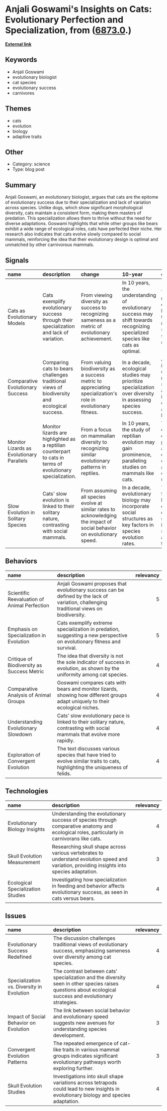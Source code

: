 # __Anjali Goswami's Insights on Cats: Evolutionary Perfection and Specialization__, from ([6873.0](https://kghosh.substack.com/p/6873.0).)

__[External link](https://www.scientificamerican.com/article/cats-are-perfect-an-evolutionary-biologist-explains-why/)__



## Keywords

* Anjali Goswami
* evolutionary biologist
* cat species
* evolutionary success
* carnivores

## Themes

* cats
* evolution
* biology
* adaptive traits

## Other

* Category: science
* Type: blog post

## Summary

Anjali Goswami, an evolutionary biologist, argues that cats are the epitome of evolutionary success due to their specialization and lack of variation across species. Unlike dogs, which show significant morphological diversity, cats maintain a consistent form, making them masters of predation. This specialization allows them to thrive without the need for diverse adaptations. Goswami highlights that while other groups like bears exhibit a wide range of ecological roles, cats have perfected their niche. Her research also indicates that cats evolve slowly compared to social mammals, reinforcing the idea that their evolutionary design is optimal and unmatched by other carnivorous mammals.

## Signals

| name                                      | description                                                                                                 | change                                                                                                                  | 10-year                                                                                                                        | driving-force                                                                                                            |   relevancy |
|:------------------------------------------|:------------------------------------------------------------------------------------------------------------|:------------------------------------------------------------------------------------------------------------------------|:-------------------------------------------------------------------------------------------------------------------------------|:-------------------------------------------------------------------------------------------------------------------------|------------:|
| Cats as Evolutionary Models               | Cats exemplify evolutionary success through their specialization and lack of variation.                     | From viewing diversity as success to recognizing sameness as a metric of evolutionary achievement.                      | In 10 years, the understanding of evolutionary success may shift towards recognizing specialized species like cats as optimal. | The ongoing research in evolutionary biology and the need to redefine success in species adaptation.                     |           4 |
| Comparative Evolutionary Success          | Comparing cats to bears challenges traditional views of biodiversity and ecological success.                | From valuing biodiversity as a success metric to appreciating specialization's role in evolutionary fitness.            | In a decade, ecological studies may prioritize specialization over diversity in assessing species success.                     | A growing interest in understanding niche specialization and its implications for conservation and biodiversity.         |           3 |
| Monitor Lizards as Evolutionary Parallels | Monitor lizards are highlighted as a reptilian counterpart to cats in terms of evolutionary specialization. | From a focus on mammalian diversity to recognizing similar evolutionary patterns in reptiles.                           | In 10 years, the study of reptilian evolution may gain prominence, paralleling studies on mammals like cats.                   | The need to explore evolutionary patterns across different classes of animals for a comprehensive understanding.         |           3 |
| Slow Evolution in Solitary Species        | Cats' slow evolution is linked to their solitary nature, contrasting with social mammals.                   | From assuming all species evolve at similar rates to acknowledging the impact of social behavior on evolutionary speed. | In a decade, evolutionary biology may incorporate social structures as key factors in species evolution rates.                 | The increasing focus on social behavior in ecological and evolutionary studies, influencing species adaptation theories. |           4 |

## Behaviors

| name                                         | description                                                                                                                               |   relevancy |
|:---------------------------------------------|:------------------------------------------------------------------------------------------------------------------------------------------|------------:|
| Scientific Reevaluation of Animal Perfection | Anjali Goswami proposes that evolutionary success can be defined by the lack of variation, challenging traditional views on biodiversity. |           5 |
| Emphasis on Specialization in Evolution      | Cats exemplify extreme specialization in predation, suggesting a new perspective on evolutionary fitness and survival.                    |           5 |
| Critique of Biodiversity as Success Metric   | The idea that diversity is not the sole indicator of success in evolution, as shown by the uniformity among cat species.                  |           4 |
| Comparative Analysis of Animal Groups        | Goswami compares cats with bears and monitor lizards, showing how different groups adapt uniquely to their ecological niches.             |           4 |
| Understanding Evolutionary Slowdown          | Cats' slow evolutionary pace is linked to their solitary nature, contrasting with social mammals that evolve more rapidly.                |           4 |
| Exploration of Convergent Evolution          | The text discusses various species that have tried to evolve similar traits to cats, highlighting the uniqueness of felids.               |           4 |

## Technologies

| name                              | description                                                                                                                                 |   relevancy |
|:----------------------------------|:--------------------------------------------------------------------------------------------------------------------------------------------|------------:|
| Evolutionary Biology Insights     | Understanding the evolutionary success of species through comparative anatomy and ecological roles, particularly in carnivorans like cats.  |           4 |
| Skull Evolution Measurement       | Researching skull shape across various vertebrates to understand evolution speed and variation, providing insights into species adaptation. |           3 |
| Ecological Specialization Studies | Investigating how specialization in feeding and behavior affects evolutionary success, as seen in cats versus bears.                        |           4 |

## Issues

| name                                      | description                                                                                                                                              |   relevancy |
|:------------------------------------------|:---------------------------------------------------------------------------------------------------------------------------------------------------------|------------:|
| Evolutionary Success Redefined            | The discussion challenges traditional views of evolutionary success, emphasizing sameness over diversity among cat species.                              |           4 |
| Specialization vs. Diversity in Evolution | The contrast between cats' specialization and the diversity seen in other species raises questions about ecological success and evolutionary strategies. |           4 |
| Impact of Social Behavior on Evolution    | The link between social behavior and evolutionary speed suggests new avenues for understanding species development.                                      |           3 |
| Convergent Evolution Patterns             | The repeated emergence of cat-like traits in various mammal groups indicates significant evolutionary pathways worth exploring further.                  |           3 |
| Skull Evolution Studies                   | Investigations into skull shape variations across tetrapods could lead to new insights in evolutionary biology and species adaptation.                   |           4 |